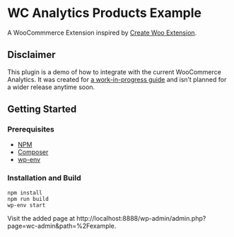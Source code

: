 # WC Analytics Products Example

A WooCommmerce Extension inspired by [Create Woo Extension](https://github.com/woocommerce/woocommerce/blob/trunk/packages/js/create-woo-extension/README.md).

## Disclaimer

This plugin is a demo of how to integrate with the current WooCommerce Analytics. It was created for [a work-in-progress guide](https://docs.google.com/document/d/1_Dh2MZuqBnZX-29K96617bXj_PIIR4lyquI0jF-MXxI/edit?usp=sharing) and isn’t planned for a wider release anytime soon.

## Getting Started

### Prerequisites

-   [NPM](https://www.npmjs.com/)
-   [Composer](https://getcomposer.org/download/)
-   [wp-env](https://developer.wordpress.org/block-editor/reference-guides/packages/packages-env/)

### Installation and Build

```
npm install
npm run build
wp-env start
```

Visit the added page at http://localhost:8888/wp-admin/admin.php?page=wc-admin&path=%2Fexample.
